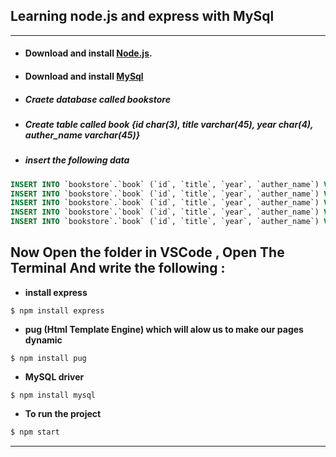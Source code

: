 ## Learning node.js and express with MySql
---

- #### **Download and install  [Node.js](https://nodejs.org/en/download/)**.
- #### **Download and install [MySql](https://dev.mysql.com/downloads/windows/installer/8.0.html)**
-  ##### Craete database called bookstore
-  ##### Create table called book {id char(3), title varchar(45), year char(4), auther_name varchar(45)}
-  ##### insert the following data 

```sql
INSERT INTO `bookstore`.`book` (`id`, `title`, `year`, `auther_name`) VALUES ('1', 'Neural Networks', '2005', 'Milan Hajek ');
INSERT INTO `bookstore`.`book` (`id`, `title`, `year`, `auther_name`) VALUES ('2', 'Introduction to Artificial Intelligence', '1989', 'Mike Sharples');
INSERT INTO `bookstore`.`book` (`id`, `title`, `year`, `auther_name`) VALUES ('3', 'Applied Artificial Neural Networks', '2016', 'Christian Dawson');
INSERT INTO `bookstore`.`book` (`id`, `title`, `year`, `auther_name`) VALUES ('4', 'Advances in Knowledge Representation', '2012', 'Carlos Ramírez Gutiérrez');
INSERT INTO `bookstore`.`book` (`id`, `title`, `year`, `auther_name`) VALUES ('5', 'Data Structures and Algorithms', '2017', 'Catherine Leung');
```

## Now Open the folder in VSCode , Open The Terminal And write the following : 

- **install express**

```
$ npm install express
```

- **pug (Html Template Engine)
which will alow us to make our pages dynamic**

```
$ npm install pug 
```

- **MySQL driver**

```
$ npm install mysql 
```

- **To run the project** 
```bash
$ npm start
```
---
